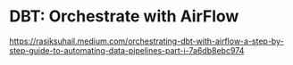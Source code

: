 # DBT: Orchestrate with AirFlow

https://rasiksuhail.medium.com/orchestrating-dbt-with-airflow-a-step-by-step-guide-to-automating-data-pipelines-part-i-7a6db8ebc974
